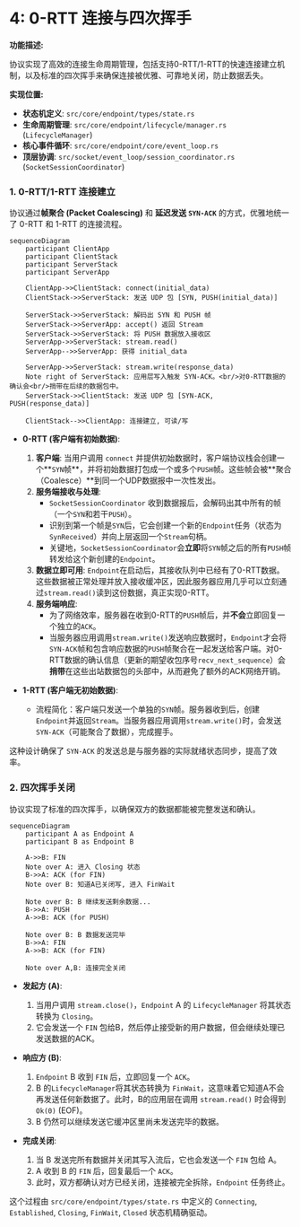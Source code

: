 # 4: 0-RTT 连接与四次挥手

**功能描述:**

协议实现了高效的连接生命周期管理，包括支持0-RTT/1-RTT的快速连接建立机制，以及标准的四次挥手来确保连接被优雅、可靠地关闭，防止数据丢失。

**实现位置:**

- **状态机定义**: `src/core/endpoint/types/state.rs`
- **生命周期管理**: `src/core/endpoint/lifecycle/manager.rs` (`LifecycleManager`)
- **核心事件循环**: `src/core/endpoint/core/event_loop.rs`
- **顶层协调**: `src/socket/event_loop/session_coordinator.rs` (`SocketSessionCoordinator`)

### 1. 0-RTT/1-RTT 连接建立

协议通过**帧聚合 (Packet Coalescing)** 和 **延迟发送 `SYN-ACK`** 的方式，优雅地统一了 0-RTT 和 1-RTT 的连接流程。

```mermaid
sequenceDiagram
    participant ClientApp
    participant ClientStack
    participant ServerStack
    participant ServerApp

    ClientApp->>ClientStack: connect(initial_data)
    ClientStack->>ServerStack: 发送 UDP 包 [SYN, PUSH(initial_data)]

    ServerStack->>ServerStack: 解码出 SYN 和 PUSH 帧
    ServerStack->>ServerApp: accept() 返回 Stream
    ServerStack->>ServerStack: 将 PUSH 数据放入接收区
    ServerApp->>ServerStack: stream.read()
    ServerApp-->>ServerApp: 获得 initial_data

    ServerApp->>ServerStack: stream.write(response_data)
    Note right of ServerStack: 应用层写入触发 SYN-ACK。<br/>对0-RTT数据的确认会<br/>捎带在后续的数据包中。
    ServerStack->>ClientStack: 发送 UDP 包 [SYN-ACK, PUSH(response_data)]

    ClientStack-->>ClientApp: 连接建立, 可读/写
```

- **0-RTT (客户端有初始数据)**:
    1.  **客户端**: 当用户调用 `connect` 并提供初始数据时，客户端协议栈会创建一个**`SYN`帧**，并将初始数据打包成一个或多个`PUSH`帧。这些帧会被**聚合（Coalesce）**到同一个UDP数据报中一次性发出。
    2.  **服务端接收与处理**:
        *   `SocketSessionCoordinator` 收到数据报后，会解码出其中所有的帧（一个`SYN`和若干`PUSH`）。
        *   识别到第一个帧是`SYN`后，它会创建一个新的`Endpoint`任务（状态为`SynReceived`）并向上层返回一个`Stream`句柄。
        *   关键地，`SocketSessionCoordinator`会**立即**将`SYN`帧之后的所有`PUSH`帧转发给这个新创建的`Endpoint`。
    3.  **数据立即可用**: `Endpoint`在启动后，其接收队列中已经有了0-RTT数据。这些数据被正常处理并放入接收缓冲区，因此服务器应用几乎可以立刻通过`stream.read()`读到这份数据，真正实现0-RTT。
    4.  **服务端响应**:
        *   为了网络效率，服务器在收到0-RTT的`PUSH`帧后，并**不会**立即回复一个独立的`ACK`。
        *   当服务器应用调用`stream.write()`发送响应数据时，`Endpoint`才会将`SYN-ACK`帧和包含响应数据的`PUSH`帧聚合在一起发送给客户端。对0-RTT数据的确认信息（更新的期望收包序号`recv_next_sequence`）会**捎带**在这些出站数据包的头部中，从而避免了额外的ACK网络开销。

- **1-RTT (客户端无初始数据)**:
    - 流程简化：客户端只发送一个单独的`SYN`帧。服务器收到后，创建`Endpoint`并返回`Stream`。当服务器应用调用`stream.write()`时，会发送`SYN-ACK`（可能聚合了数据），完成握手。

这种设计确保了 `SYN-ACK` 的发送总是与服务器的实际就绪状态同步，提高了效率。

### 2. 四次挥手关闭

协议实现了标准的四次挥手，以确保双方的数据都能被完整发送和确认。

```mermaid
sequenceDiagram
    participant A as Endpoint A
    participant B as Endpoint B

    A->>B: FIN
    Note over A: 进入 Closing 状态
    B->>A: ACK (for FIN)
    Note over B: 知道A已关闭写, 进入 FinWait
    
    Note over B: B 继续发送剩余数据...
    B->>A: PUSH
    A->>B: ACK (for PUSH)

    Note over B: B 数据发送完毕
    B->>A: FIN
    A->>B: ACK (for FIN)
    
    Note over A,B: 连接完全关闭
```

- **发起方 (A)**:
    1.  当用户调用 `stream.close()`，`Endpoint` A 的 `LifecycleManager` 将其状态转换为 `Closing`。
    2.  它会发送一个 `FIN` 包给B，然后停止接受新的用户数据，但会继续处理已发送数据的ACK。

- **响应方 (B)**:
    1.  `Endpoint` B 收到 `FIN` 后，立即回复一个 `ACK`。
    2.  B 的`LifecycleManager`将其状态转换为 `FinWait`，这意味着它知道A不会再发送任何新数据了。此时，B的应用层在调用 `stream.read()` 时会得到 `Ok(0)` (EOF)。
    3.  B 仍然可以继续发送它缓冲区里尚未发送完毕的数据。

- **完成关闭**:
    1.  当 B 发送完所有数据并关闭其写入流后，它也会发送一个 `FIN` 包给 A。
    2.  A 收到 B 的 `FIN` 后，回复最后一个 `ACK`。
    3.  此时，双方都确认对方已经关闭，连接被完全拆除，`Endpoint` 任务终止。

这个过程由 `src/core/endpoint/types/state.rs` 中定义的 `Connecting`, `Established`, `Closing`, `FinWait`, `Closed` 状态机精确驱动。